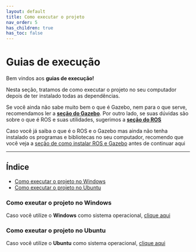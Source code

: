 ```yaml
---
layout: default
title: Como executar o projeto
nav_order: 5
has_children: true
has_toc: false
---
```


# Guias de execução

Bem vindos aos **guias de execução!**

Nesta seção, tratamos de como executar o projeto no seu computador depois de ter instalado todas as dependências.

Se você ainda não sabe muito bem o que é Gazebo, nem para o que serve, recomendamos ler a **[seção do Gazebo](../Gazebo/README.md)**. Por outro lado, se suas dúvidas são sobre o que é ROS e suas utilidades, sugerimos a **[seção do ROS](../ROS/README.md)**

Caso você já saiba o que é o ROS e o Gazebo mas ainda não tenha instalado os programas e bibliotecas no seu computador, recomendo que você veja a [seção de como instalar ROS e Gazebo](../InstalationGuides/README.md) antes de continuar aqui

---

## Índice

- [Como executar o projeto no Windows](./RunOnWSL.md)
- [Como executar o projeto no Ubuntu](./RunOnUbuntu.md)

### Como exeutar o projeto no Windows

Caso você utilize o **Windows** como sistema operacional, [clique aqui](./RunOnWSL.md)

### Como exeutar o projeto no Ubuntu

Caso você utilize o **Ubuntu** como sistema operacional, [clique aqui](./RunOnUbuntu.md)
